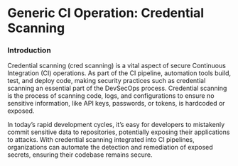 # Generic CI Operation: Credential Scanning


### Introduction
Credential scanning (cred scanning) is a vital aspect of secure Continuous Integration (CI) operations. As part of the CI pipeline, automation tools build, test, and deploy code, making security practices such as credential scanning an essential part of the DevSecOps process. Credential scanning is the process of scanning code, logs, and configurations to ensure no sensitive information, like API keys, passwords, or tokens, is hardcoded or exposed.

In today’s rapid development cycles, it’s easy for developers to mistakenly commit sensitive data to repositories, potentially exposing their applications to attacks. With credential scanning integrated into CI pipelines, organizations can automate the detection and remediation of exposed secrets, ensuring their codebase remains secure.
